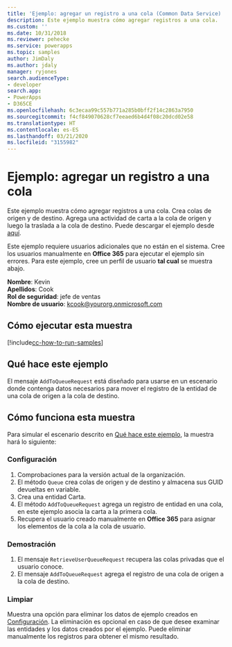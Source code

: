 ```yaml
---
title: 'Ejemplo: agregar un registro a una cola (Common Data Service) | Microsoft Docs'
description: Este ejemplo muestra cómo agregar registros a una cola.
ms.custom: ''
ms.date: 10/31/2018
ms.reviewer: pehecke
ms.service: powerapps
ms.topic: samples
author: JimDaly
ms.author: jdaly
manager: ryjones
search.audienceType:
- developer
search.app:
- PowerApps
- D365CE
ms.openlocfilehash: 6c3ecaa99c557b771a285b0bff2f14c2863a7950
ms.sourcegitcommit: f4cf849070628cf7eeaed6b4d4f08c20dcd02e58
ms.translationtype: HT
ms.contentlocale: es-ES
ms.lasthandoff: 03/21/2020
ms.locfileid: "3155982"
---
```

# <a name="sample-add-a-record-to-a-queue"></a>Ejemplo: agregar un registro a una cola

Este ejemplo muestra cómo agregar registros a una cola. Crea colas de origen y de destino. Agrega una actividad de carta a la cola de origen y luego la traslada a la cola de destino. Puede descargar el ejemplo desde [aquí](https://github.com/Microsoft/PowerApps-Samples/tree/master/cds/orgsvc/C%23/RecordToQueue).

Este ejemplo requiere usuarios adicionales que no están en el sistema. Cree los usuarios manualmente en **Office 365** para ejecutar el ejemplo sin errores. Para este ejemplo, cree un perfil de usuario **tal cual** se muestra abajo. 

**Nombre**: Kevin<br/>
**Apellidos**: Cook<br/>
**Rol de seguridad**: jefe de ventas<br/>
**Nombre de usuario**: kcook@yourorg.onmicrosoft.com<br/>

## <a name="how-to-run-this-sample"></a>Cómo ejecutar esta muestra

[!include[cc-how-to-run-samples](../../includes/cc-how-to-run-samples.md)]

## <a name="what-this-sample-does"></a>Qué hace este ejemplo

El mensaje `AddToQueueRequest` está diseñado para usarse en un escenario donde contenga datos necesarios para mover el registro de la entidad de una cola de origen a la cola de destino.

## <a name="how-this-sample-works"></a>Cómo funciona esta muestra

Para simular el escenario descrito en [Qué hace este ejemplo](#what-this-sample-does), la muestra hará lo siguiente:

### <a name="setup"></a>Configuración

1. Comprobaciones para la versión actual de la organización.
2. El método `Queue` crea colas de origen y de destino y almacena sus GUID devueltas en variable.
3. Crea una entidad Carta.
4. El método `AddToQueueRequest` agrega un registro de entidad en una cola, en este ejemplo asocia la carta a la primera cola.
5. Recupera el usuario creado manualmente en **Office 365** para asignar los elementos de la cola a la cola de usuario.

### <a name="demonstrate"></a>Demostración

1. El mensaje `RetrieveUserQueueRequest` recupera las colas privadas que el usuario conoce.
2. El mensaje `AddToQueueRequest` agrega el registro de una cola de origen a la cola de destino.

### <a name="clean-up"></a>Limpiar

Muestra una opción para eliminar los datos de ejemplo creados en [Configuración](#setup). La eliminación es opcional en caso de que desee examinar las entidades y los datos creados por el ejemplo. Puede eliminar manualmente los registros para obtener el mismo resultado.
